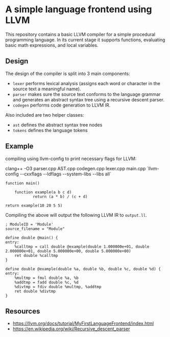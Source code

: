 # A simple language frontend using LLVM
This repository contains a basic LLVM compiler for a simple procedural programming language.
In its current stage it supports functions, evaluating basic math expressions, and local variables. 

## Design
The design of the compiler is split into 3 main components:
- `lexer` performs lexical analysis (assigns each word or character in the source text a meaningful name).
- `parser` makes sure the source text conforms to the language grammar and generates an abstract syntax tree using a recursive descent parser. 
- `codegen` performs code generation to LLVM IR.


Also included are two helper classes:
- `ast` defines the abstract syntax tree nodes
- `tokens` defines the language tokens

## Example
compiling using llvm-config to print necessary flags for LLVM:

clang++ -O3 parser.cpp AST.cpp codegen.cpp lexer.cpp main.cpp \`llvm-config --cxxflags --ldflags --system-libs --libs all`

	function main() 

		function example(a b c d)
	    		return (a * b) / (c + d)

	return example(10 20 5 5)

Compiling the above will output the following LLVM IR to `output.ll`.

	; ModuleID = 'Module'
	source_filename = "Module"

	define double @main() {
	entry:
		%calltmp = call double @example(double 1.000000e+01, double 2.000000e+01, double 5.000000e+00, double 5.000000e+00)
		ret double %calltmp
	}

	define double @example(double %a, double %b, double %c, double %d) {
	entry:
		%multmp = fmul double %a, %b
		%addtmp = fadd double %c, %d
		%divtmp = fdiv double %multmp, %addtmp
		ret double %divtmp
	}

## Resources
- https://llvm.org/docs/tutorial/MyFirstLanguageFrontend/index.html
- https://en.wikipedia.org/wiki/Recursive_descent_parser
